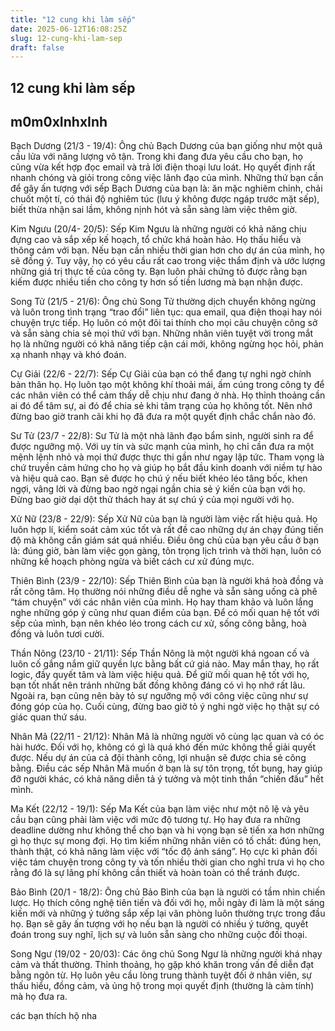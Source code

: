 ```yaml
---
title: "12 cung khi làm sếp"
date: 2025-06-12T16:08:25Z
slug: 12-cung-khi-lam-sep
draft: false
---
```


## 12 cung khi làm sếp

## m0m0xInhxInh

Bạch Dương (21/3 - 19/4):
Ông chủ Bạch Dương của bạn giống như một quả cầu lửa với năng lượng vô tận. Trong khi đang đưa yêu cầu cho bạn, họ cũng vừa kết hợp đọc email và trả lời điện thoại lưu loát. Họ quyết định rất nhanh chóng và giỏi trong công việc lãnh đạo của mình. Những thứ bạn cần để gây ấn tượng với sếp Bạch Dương của bạn là: ăn mặc nghiêm chỉnh, chải chuốt một tí, có thái độ nghiêm túc (lưu ý không được ngáp trước mặt sếp), biết thừa nhận sai lầm, không nịnh hót và sẵn sàng làm việc thêm giờ.
 
Kim Ngưu (20/4- 20/5):
Sếp Kim Ngưu là những người có khả năng chịu đựng cao và sắp xếp kế hoạch, tổ chức khá hoàn hảo. Họ thấu hiểu và thông cảm với bạn. Nếu bạn cần nhiều thời gian hơn cho dự án của mình, họ sẽ đồng ý. Tuy vậy, họ có yêu cầu rất cao trong việc thẩm định và ước lượng những giá trị thực tế của công ty. Bạn luôn phải chứng tỏ được rằng bạn kiếm được nhiều tiền cho công ty hơn số tiền lương mà bạn nhận được.
 
Song Tử (21/5 - 21/6):
Ông chủ Song Tử thường dịch chuyển không ngừng và luôn trong tình trạng “trao đổi” liên tục: qua email, qua điện thoại hay nói chuyện trực tiếp. Họ luôn có một đôi tai thính cho mọi câu chuyện công sở và sẵn sàng chia sẻ mọi thứ với bạn. Những nhân viên tuyệt vời trong mắt họ là những người có khả năng tiếp cận cái mới, không ngừng học hỏi, phản xạ nhanh nhạy và khó đoán.
 
Cự Giải (22/6 - 22/7):
Sếp Cự Giải của bạn có thể đang tự nghi ngờ chính bản thân họ. Họ luôn tạo một không khí thoải mái, ấm cúng trong công ty để các nhân viên có thể cảm thấy dễ chịu như đang ở nhà. Họ thỉnh thoảng cần ai đó để tâm sự, ai đó để chia sẻ khi tâm trạng của họ không tốt. Nên nhớ đừng bao giờ tranh cãi khi họ đã đưa ra một quyết định chắc chắn nào đó.
 
Sư Tử (23/7 - 22/8):
Sư Tử là một nhà lãnh đạo bẩm sinh, người sinh ra để được ngưỡng mộ. Với uy tín và sức mạnh của mình, họ chỉ cần đưa ra một mệnh lệnh nhỏ và mọi thứ được thực thi gần như ngay lập tức. Tham vọng là chứ truyền cảm hứng cho họ và giúp họ bắt đầu kinh doanh với niềm tự hào và hiệu quả cao. Bạn sẽ được họ chú ý nếu biết khéo léo tâng bốc, khen ngợi, vâng lời và đừng bao ngờ ngại ngần chia sẻ ý kiến của bạn với họ. Đừng bao giờ dại dột thử thách hay át sự chú ý của mọi người với họ.
 
Xử Nữ (23/8 - 22/9):
Sếp Xử Nữ của bạn là người làm việc rất hiệu quả. Họ luôn hợp lí, kiểm soát cảm xúc tốt và rất đề cao những dự án chạy đúng tiến độ mà không cần giám sát quá nhiều. Điều ông chủ của bạn yêu cầu ở bạn là: đúng giờ, bàn làm việc gọn gàng, tôn trọng lịch trình và thời hạn, luôn có những kế hoạch phòng ngừa và biết cách cư xử đúng mực.
 
Thiên Bình (23/9 - 22/10):
Sếp Thiên Bình của bạn là người khá hoà đồng và rất công tâm. Họ thường nói những điều dễ nghe và sẵn sàng uống cà phê “tám chuyện” với các nhân viên của mình. Họ hay tham khảo và luôn lắng nghe những góp ý cũng như quan điểm của bạn. Để có mối quan hệ tốt với sếp của mình, bạn nên khéo léo trong cách cư xử, sống công bằng, hoà đồng và luôn tươi cười.
 
Thần Nông (23/10 - 21/11):
Sếp Thần Nông là một người khá ngoan cố và luôn cố gắng nắm giữ quyền lực bằng bất cứ giá nào. May mắn thay, họ rất logic, đầy quyết tâm và làm việc hiệu quả. Để giữ mối quan hệ tốt với họ, bạn tốt nhất nên tránh những bất đồng không đáng có vì họ nhớ rất lâu. Ngoài ra, bạn cũng nên bày tỏ sự ngưỡng mộ với công việc cũng như sự đóng góp của họ. Cuối cùng, đừng bao giờ tỏ ý nghi ngờ việc họ thật sự có giác quan thứ sáu.
 
Nhân Mã (22/11 - 21/12):
Nhân Mã là những người vô cùng lạc quan và có óc hài hước. Đối với họ, không có gì là quá khó đến mức không thể giải quyết được. Nếu dự án của cả đội thành công, lợi nhuận sẽ được chia sẻ công bằng. Điều các sếp Nhân Mã muốn ở bạn là sự tôn trọng, tốt bụng, hay giúp đỡ người khác, có khả năng diễn tả ý tưởng và một tinh thần “chiến đấu” hết mình.
 
Ma Kết (22/12 - 19/1):
Sếp Ma Kết của bạn làm việc như một nô lệ và yêu cầu bạn cũng phải làm việc với mức độ tương tự. Họ hay đưa ra những deadline dường như không thể cho bạn và hi vọng bạn sẽ tiến xa hơn những gì họ thực sự mong đợi. Họ tìm kiếm những nhân viên có tố chất: đúng hẹn, thành thật, có khả năng làm việc với “tốc độ ánh sáng”. Họ cực kì phản đối việc tám chuyện trong công ty và tốn nhiều thời gian cho nghỉ trưa vì họ cho rằng đó là sự lãng phí không cần thiết và hoàn toàn có thể tránh được.
 
Bảo Bình (20/1 - 18/2):
Ông chủ Bảo Bình của bạn là người có tầm nhìn chiến lược. Họ thích công nghệ tiên tiến và đối với họ, mỗi ngày đi làm là một sáng kiến mới và những ý tưởng sắp xếp lại văn phòng luôn thường trực trong đầu họ. Bạn sẽ gây ấn tượng với họ nếu bạn là người có nhiều ý tưởng, quyết đoán trong suy nghĩ, lịch sự và luôn sẵn sàng cho những cuộc đối thoại.
 
Song Ngư (19/02 - 20/03):
Các ông chủ Song Ngư là những người khá nhạy cảm và thất thường. Thỉnh thoảng, họ gặp khó khăn trong vấn đề diễn đạt bằng ngôn từ. Họ luôn yêu cầu lòng trung thành tuyệt đối ở nhân viên, sự thấu hiểu, đồng cảm, và ủng hộ trong mọi quyết định (thường là cảm tính) mà họ đưa ra.
 
 
các bạn thích hộ nha